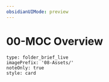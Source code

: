 ```yaml
---
obsidianUIMode: preview
---
```

# 00-MOC Overview
```ccard
type: folder_brief_live
imagePrefix: '08-Assets/'
noteOnly: true
style: card
```